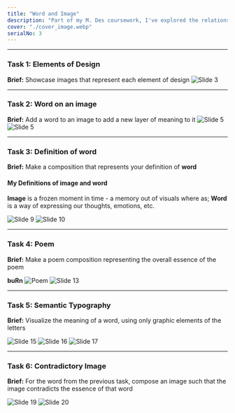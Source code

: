 ```yaml
---
title: "Word and Image"
description: "Part of my M. Des coursework, I've explored the relationship between text and visuals through typographic experiments, visual storytelling, and design compositions."
cover: "./cover_image.webp"
serialNo: 3
---
```


---
### Task 1: Elements of Design
**Brief:** Showcase images that represent each element of design
![Slide 3](03.webp)

---
### Task 2: Word on an image
**Brief:** Add a word to an image to add a new layer of meaning to it
![Slide 5](05.webp)
![Slide 5](06.webp)

---
### Task 3: Definition of word
**Brief:** Make a composition that represents your definition of **word**

#### My Definitions of image and word
**Image** is a frozen moment in time - a memory out of visuals where as; **Word** is a way of expressing our thoughts, emotions, etc. 

![Slide 9](09.webp)
![Slide 10](10.webp)

---
### Task 4: Poem
**Brief:** Make a poem composition representing the overall essence of the poem

**buRn**
![Poem](poem.webp)
![Slide 13](13.webp)

---
### Task 5: Semantic Typography
**Brief:** Visualize the meaning of a word, using only graphic elements of the letters

![Slide 15](15.webp)
![Slide 16](16.webp)
![Slide 17](17.webp)

---
### Task 6: Contradictory Image
**Brief:** For the word from the previous task, compose an image such that the image contradicts the essence of that word

![Slide 19](19.webp)
![Slide 20](20.webp)